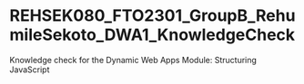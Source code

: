 # REHSEK080_FTO2301_GroupB_RehumileSekoto_DWA1_KnowledgeCheck

Knowledge check for the Dynamic Web Apps  Module: Structuring JavaScript